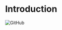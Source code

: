 # Introduction
![GitHub](https://img.shields.io/github/license/aufarakha/android-regex-Il2cpp?style=flat-square)
